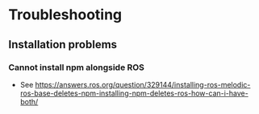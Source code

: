 
# Troubleshooting

## Installation problems
### Cannot install npm alongside ROS 
- See https://answers.ros.org/question/329144/installing-ros-melodic-ros-base-deletes-npm-installing-npm-deletes-ros-how-can-i-have-both/
